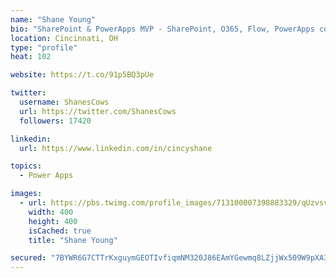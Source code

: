 ```yaml
---
name: "Shane Young"
bio: "SharePoint & PowerApps MVP - SharePoint, O365, Flow, PowerApps consulting? @PowerApps911 | Pure Snark? You found it."
location: Cincinnati, OH
type: "profile"
heat: 102

website: https://t.co/91p5BQ3pUe

twitter:
  username: ShanesCows
  url: https://twitter.com/ShanesCows
  followers: 17420

linkedin:
  url: https://www.linkedin.com/in/cincyshane

topics:
  - Power Apps

images:
  - url: https://pbs.twimg.com/profile_images/713100007398883329/qUzvsvQ3_400x400.jpg
    width: 400
    height: 400
    isCached: true
    title: "Shane Young"

secured: "7BYWR6G7CTTrKxguymGEOTIvfiqmNM320J86EAmYGewmq8LZjjWx509W9pXA3JGRKeM61AFd+SfBFsWy55V0GF4HWp91/pMjeERY4LoCGqH35sqMxaTHfyWXSmntUBfhSfkbvOaoImaXCmyW2aDwBHzN99n9LoxeAbKc7+DUkJEWKKzrL125SHf2v3Q+YYNDTK6cM++qdJEsOkqxn2YMnL79y6fppX5o32PDhZSo1WZkSuj2MHdkAW2Nc7jlUeVAl0Rzm+Jn1XFvinUrDgojm2Kh26wKbsL8VKba9apY9cRbt3fjH1zZ14TnuptDYS8cTDvexv/5CadhP1MgqB2teBmCWBb6Cal7Ft5SXCKqTBkI0NLfp0iPugz3c57HVQbv5fz6PyYt1GVOjPt8Ck3d8wJDY0nhbTD+yDzUdcZn8Ls=;n8dg6BJzT5b9w07mxRuGiA=="
---
```


